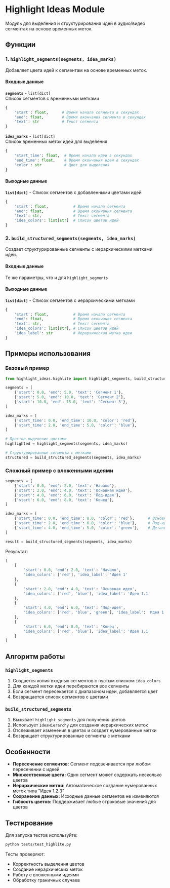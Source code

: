 # Highlight Ideas Module

Модуль для выделения и структурирования идей в аудио/видео сегментах на основе временных меток.

## Функции

### 1. `highlight_segments(segments, idea_marks)`

Добавляет цвета идей к сегментам на основе временных меток.

#### Входные данные

**`segments`** - `list[dict]`  
Список сегментов с временными метками

```python
{
    'start': float,      # Время начала сегмента в секундах
    'end': float,        # Время окончания сегмента в секундах
    'text': str          # Текст сегмента
}
```

**`idea_marks`** - `list[dict]`  
Список временных меток идей для выделения

```python
{
    'start_time': float,  # Время начала идеи в секундах
    'end_time': float,    # Время окончания идеи в секундах
    'color': str          # Цвет для выделения
}
```

#### Выходные данные

**`list[dict]`** - Список сегментов с добавленными цветами идей

```python
{
    'start': float,           # Время начала сегмента
    'end': float,             # Время окончания сегмента
    'text': str,              # Текст сегмента
    'idea_colors': list[str]  # Список цветов идей
}
```

### 2. `build_structured_segments(segments, idea_marks)`

Создает структурированные сегменты с иерархическими метками идей.

#### Входные данные

Те же параметры, что и для `highlight_segments`

#### Выходные данные

**`list[dict]`** - Список сегментов с иерархическими метками

```python
{
    'start': float,           # Время начала сегмента
    'end': float,             # Время окончания сегмента
    'text': str,              # Текст сегмента
    'idea_colors': list[str], # Список цветов идей
    'idea_label': str         # Иерархическая метка идеи
}
```

## Примеры использования

### Базовый пример

```python
from highlight_ideas.highlite import highlight_segments, build_structured_segments

segments = [
    {'start': 0.0, 'end': 5.0, 'text': 'Сегмент 1'},
    {'start': 5.0, 'end': 10.0, 'text': 'Сегмент 2'},
    {'start': 10.0, 'end': 15.0, 'text': 'Сегмент 3'},
]

idea_marks = [
    {'start_time': 0.0, 'end_time': 10.0, 'color': 'red'},
    {'start_time': 2.0, 'end_time': 5.0, 'color': 'blue'},
]

# Простое выделение цветами
highlighted = highlight_segments(segments, idea_marks)

# Структурированные сегменты с метками
structured = build_structured_segments(segments, idea_marks)
```

### Сложный пример с вложенными идеями

```python
segments = [
    {'start': 0.0, 'end': 2.0, 'text': 'Начало'},
    {'start': 2.0, 'end': 4.0, 'text': 'Основная идея'},
    {'start': 4.0, 'end': 6.0, 'text': 'Под-идея'},
    {'start': 6.0, 'end': 8.0, 'text': 'Конец'},
]

idea_marks = [
    {'start_time': 0.0, 'end_time': 8.0, 'color': 'red'},      # Основная идея
    {'start_time': 2.0, 'end_time': 6.0, 'color': 'blue'},     # Под-идея
    {'start_time': 4.0, 'end_time': 5.0, 'color': 'green'},    # Деталь
]

result = build_structured_segments(segments, idea_marks)
```

Результат:

```python
[
    {
        'start': 0.0, 'end': 2.0, 'text': 'Начало',
        'idea_colors': ['red'], 'idea_label': 'Идея 1'
    },
    {
        'start': 2.0, 'end': 4.0, 'text': 'Основная идея',
        'idea_colors': ['red', 'blue'], 'idea_label': 'Идея 1.1'
    },
    {
        'start': 4.0, 'end': 6.0, 'text': 'Под-идея',
        'idea_colors': ['red', 'blue', 'green'], 'idea_label': 'Идея 1.1.1'
    },
    {
        'start': 6.0, 'end': 8.0, 'text': 'Конец',
        'idea_colors': ['red', 'blue'], 'idea_label': 'Идея 1.1'
    }
]
```

## Алгоритм работы

### `highlight_segments`

1. Создается копия входных сегментов с пустым списком `idea_colors`
2. Для каждой метки идеи перебираются все сегменты
3. Если сегмент пересекается с диапазоном идеи, добавляется цвет
4. Возвращается список сегментов с цветами

### `build_structured_segments`

1. Вызывает `highlight_segments` для получения цветов
2. Использует `IdeaHierarchy` для создания иерархических меток
3. Отслеживает изменения в цветах и создает нумерованные метки
4. Возвращает структурированные сегменты с метками

## Особенности

- **Пересечение сегментов:** Сегмент подсвечивается при любом пересечении с идеей
- **Множественные цвета:** Один сегмент может содержать несколько цветов
- **Иерархические метки:** Автоматическое создание нумерованных меток типа "Идея 1.2.3"
- **Сохранение данных:** Исходные данные сегментов не изменяются
- **Гибкость цветов:** Поддерживает любые строковые значения для цветов

## Тестирование

Для запуска тестов используйте:

```bash
python tests/test_highlite.py
```

Тесты проверяют:

- Корректность выделения цветов
- Создание иерархических меток
- Работу с вложенными идеями
- Обработку граничных случаев
